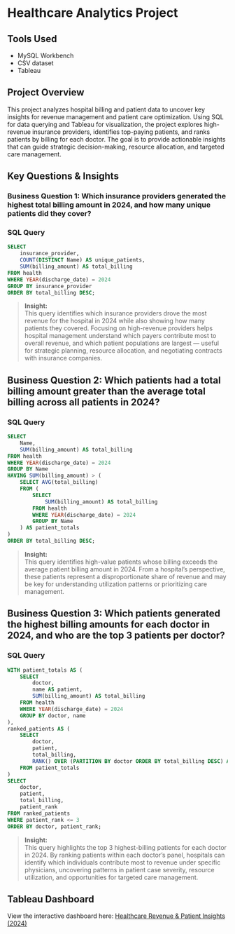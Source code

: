 # Healthcare Analytics Project

## Tools Used
- MySQL Workbench
- CSV dataset
- Tableau

## Project Overview
This project analyzes hospital billing and patient data to uncover key insights for revenue management and patient care optimization. Using SQL for data querying and Tableau for visualization, the project explores high-revenue insurance providers, identifies top-paying patients, and ranks patients by billing for each doctor. The goal is to provide actionable insights that can guide strategic decision-making, resource allocation, and targeted care management.

## Key Questions & Insights

### Business Question 1: Which insurance providers generated the highest total billing amount in 2024, and how many unique patients did they cover?

### SQL Query
```sql
SELECT 
    insurance_provider,
    COUNT(DISTINCT Name) AS unique_patients,
    SUM(billing_amount) AS total_billing
FROM health
WHERE YEAR(discharge_date) = 2024
GROUP BY insurance_provider
ORDER BY total_billing DESC;
```

> **Insight:**  
> This query identifies which insurance providers drove the most revenue for the hospital in 2024 while also showing how many patients they covered. Focusing on high-revenue providers helps hospital management understand which payers contribute most to overall revenue, and which patient populations are largest — useful for strategic planning, resource allocation, and negotiating contracts with insurance companies.

## Business Question 2: Which patients had a total billing amount greater than the average total billing across all patients in 2024?

### SQL Query
```sql
SELECT 
    Name,
    SUM(billing_amount) AS total_billing
FROM health
WHERE YEAR(discharge_date) = 2024
GROUP BY Name
HAVING SUM(billing_amount) > (
    SELECT AVG(total_billing)
    FROM (
        SELECT 
            SUM(billing_amount) AS total_billing
        FROM health
        WHERE YEAR(discharge_date) = 2024
        GROUP BY Name
    ) AS patient_totals
)
ORDER BY total_billing DESC;
```

> **Insight:**  
> This query identifies high-value patients whose billing exceeds the average patient billing amount in 2024. From a hospital’s perspective, these patients represent a disproportionate share of revenue and may be key for understanding utilization patterns or prioritizing care management.


## Business Question 3: Which patients generated the highest billing amounts for each doctor in 2024, and who are the top 3 patients per doctor?

### SQL Query
```sql
WITH patient_totals AS (
    SELECT 
        doctor,
        name AS patient,
        SUM(billing_amount) AS total_billing
    FROM health
    WHERE YEAR(discharge_date) = 2024
    GROUP BY doctor, name
),
ranked_patients AS (
    SELECT 
        doctor,
        patient,
        total_billing,
        RANK() OVER (PARTITION BY doctor ORDER BY total_billing DESC) AS patient_rank
    FROM patient_totals
)
SELECT 
    doctor,
    patient,
    total_billing,
    patient_rank
FROM ranked_patients
WHERE patient_rank <= 3
ORDER BY doctor, patient_rank;
```

> **Insight:**  
> This query highlights the top 3 highest-billing patients for each doctor in 2024. By ranking patients within each doctor’s panel, hospitals can identify which individuals contribute most to revenue under specific physicians, uncovering patterns in patient case severity, resource utilization, and opportunities for targeted care management.

## Tableau Dashboard

View the interactive dashboard here: [Healthcare Revenue & Patient Insights (2024)](https://public.tableau.com/app/profile/xavier.fragoso/viz/HospitalAnalyticsDashboard_17580762106200/HealthcareRevenuePatientInsights2024)
